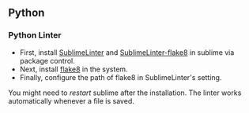 ## Python

### Python Linter
- First, install [SublimeLinter](http://www.sublimelinter.com/en/stable/) and [SublimeLinter-flake8](https://github.com/SublimeLinter/SublimeLinter-flake8) in sublime via package control.
- Next, install [flake8](https://flake8.pycqa.org/en/latest/) in the system.
- Finally, configure the path of flake8 in SublimeLinter's setting.

You might need to *restart* sublime after the installation.
The linter works automatically whenever a file is saved.